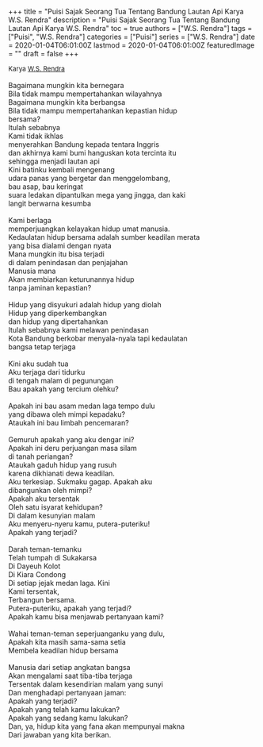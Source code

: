 +++
title = "Puisi Sajak Seorang Tua Tentang Bandung Lautan Api Karya W.S. Rendra"
description = "Puisi Sajak Seorang Tua Tentang Bandung Lautan Api Karya W.S. Rendra"
toc = true
authors = ["W.S. Rendra"]
tags = ["Puisi", "W.S. Rendra"]
categories = ["Puisi"]
series = ["W.S. Rendra"]
date = 2020-01-04T06:01:00Z
lastmod = 2020-01-04T06:01:00Z
featuredImage = ""
draft = false
+++

<div style="text-align: justify;">
<div style="font-size: small;">Karya <a href="/authors/w.s.-rendra/" target="_blank">W.S. Rendra</a></div><br />
Bagaimana mungkin kita bernegara<br />Bila tidak mampu mempertahankan wilayahnya<br />Bagaimana mungkin kita berbangsa<br />Bila tidak mampu mempertahankan kepastian hidup<br />bersama?<br />Itulah sebabnya<br />Kami tidak ikhlas<br />menyerahkan Bandung kepada tentara Inggris<br />dan akhirnya kami bumi hanguskan kota tercinta itu<br />sehingga menjadi lautan api<br />Kini batinku kembali mengenang<br />udara panas yang bergetar dan menggelombang,<br />bau asap, bau keringat<br />suara ledakan dipantulkan mega yang jingga, dan kaki<br />langit berwarna kesumba<br /><br />Kami berlaga<br />memperjuangkan kelayakan hidup umat manusia.<br />Kedaulatan hidup bersama adalah sumber keadilan merata<br />yang bisa dialami dengan nyata<br />Mana mungkin itu bisa terjadi<br />di dalam penindasan dan penjajahan<br />Manusia mana<br />Akan membiarkan keturunannya hidup<br />tanpa jaminan kepastian?<br /><br />Hidup yang disyukuri adalah hidup yang diolah<br />Hidup yang diperkembangkan<br />dan hidup yang dipertahankan<br />Itulah sebabnya kami melawan penindasan<br />Kota Bandung berkobar menyala-nyala tapi kedaulatan<br />bangsa tetap terjaga<br /><br />Kini aku sudah tua<br />Aku terjaga dari tidurku<br />di tengah malam di pegunungan<br />Bau apakah yang tercium olehku?<br /><br />Apakah ini bau asam medan laga tempo dulu<br />yang dibawa oleh mimpi kepadaku?<br />Ataukah ini bau limbah pencemaran?<br /><br />Gemuruh apakah yang aku dengar ini?<br />Apakah ini deru perjuangan masa silam<br />di tanah periangan?<br />Ataukah gaduh hidup yang rusuh<br />karena dikhianati dewa keadilan.<br />Aku terkesiap. Sukmaku gagap. Apakah aku<br />dibangunkan oleh mimpi?<br />Apakah aku tersentak<br />Oleh satu isyarat kehidupan?<br />Di dalam kesunyian malam<br />Aku menyeru-nyeru kamu, putera-puteriku!<br />Apakah yang terjadi?<br /><br />Darah teman-temanku<br />Telah tumpah di Sukakarsa<br />Di Dayeuh Kolot<br />Di Kiara Condong<br />Di setiap jejak medan laga. Kini<br />Kami tersentak,<br />Terbangun bersama.<br />Putera-puteriku, apakah yang terjadi?<br />Apakah kamu bisa menjawab pertanyaan kami?<br /><br />Wahai teman-teman seperjuanganku yang dulu,<br />Apakah kita masih sama-sama setia<br />Membela keadilan hidup bersama<br /><br />Manusia dari setiap angkatan bangsa<br />Akan mengalami saat tiba-tiba terjaga<br />Tersentak dalam kesendirian malam yang sunyi<br />Dan menghadapi pertanyaan jaman:<br />Apakah yang terjadi?<br />Apakah yang telah kamu lakukan?<br />Apakah yang sedang kamu lakukan?<br />Dan, ya, hidup kita yang fana akan mempunyai makna<br />Dari jawaban yang kita berikan.</div>
